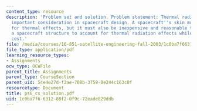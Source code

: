 ```yaml
---
content_type: resource
description: 'Problem set and solution. Problem statement: Thermal radiation is an
  important consideration in spacecraft design. A spacecraft''s skin must account
  for thermal effects, but it must also be inexpensive and reasonable to build. Design
  a spacecraft structure to account for thermal radiation effects while minimizing
  cost.'
file: /media/courses/16-851-satellite-engineering-fall-2003/1c0ba7f6631280f20f9c72eade829ddb_ps6_cs_solution.pdf
file_type: application/pdf
learning_resource_types:
- Assignments
ocw_type: OCWFile
parent_title: Assignments
parent_type: CourseSection
parent_uid: 54e4e27d-f3ae-708b-3759-0e244c163c0f
resourcetype: Document
title: ps6_cs_solution.pdf
uid: 1c0ba7f6-6312-80f2-0f9c-72eade829ddb
---
```

